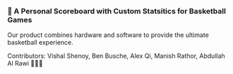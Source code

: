 ### 🏁 A Personal Scoreboard with Custom Statsitics for Basketball Games

Our product combines hardware and software to provide the ultimate basketball experience.

Contributors: Vishal Shenoy, Ben Busche, Alex Qi, Manish Rathor, Abdullah Al Rawi 👨‍💻🔨
